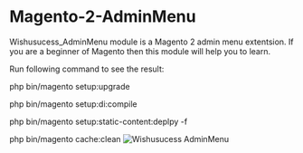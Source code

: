 # Magento-2-AdminMenu
Wishusucess_AdminMenu module is a Magento 2 admin menu extentsion. If you are a beginner of Magento then this module will help you to learn.

Run following command to see the result:

php bin/magento setup:upgrade

php bin/magento setup:di:compile

php bin/magento setup:static-content:deplpy -f

php bin/magento cache:clean
![Wishusucess AdminMenu](https://user-images.githubusercontent.com/90965189/133906601-5bae005e-7324-483c-aef1-3d998e075b28.png)

